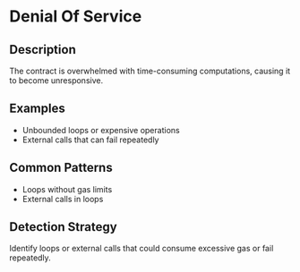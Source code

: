 # Denial Of Service

## Description
The contract is overwhelmed with time-consuming computations, causing it to become unresponsive.

## Examples
- Unbounded loops or expensive operations
- External calls that can fail repeatedly

## Common Patterns
- Loops without gas limits
- External calls in loops

## Detection Strategy
Identify loops or external calls that could consume excessive gas or fail repeatedly.
